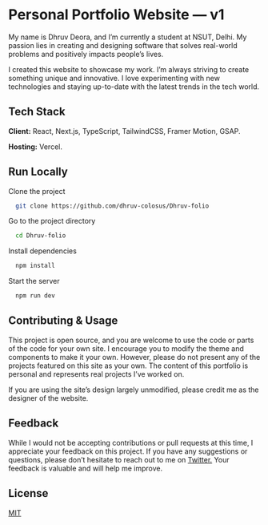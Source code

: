 # Personal Portfolio Website — v1

My name is Dhruv Deora, and I’m currently a student at NSUT, Delhi. My passion lies in creating and designing software that solves real-world problems and positively impacts people’s lives.

I created this website to showcase my work. I’m always striving to create something unique and innovative. I love experimenting with new technologies and staying up-to-date with the latest trends in the tech world.

## Tech Stack

**Client:** React, Next.js, TypeScript, TailwindCSS, Framer Motion, GSAP.

**Hosting:** Vercel.


## Run Locally

Clone the project

```bash
  git clone https://github.com/dhruv-colosus/Dhruv-folio
```

Go to the project directory

```bash
  cd Dhruv-folio
```

Install dependencies

```bash
  npm install
```

Start the server

```bash
  npm run dev
```

## Contributing & Usage

This project is open source, and you are welcome to use the code or parts of the code for your own site. I encourage you to modify the theme and components to make it your own. However, please do not present any of the projects featured on this site as your own. The content of this portfolio is personal and represents real projects I’ve worked on.

If you are using the site’s design largely unmodified, please credit me as the designer of the website.


## Feedback

While I would not be accepting contributions or pull requests at this time, I appreciate your feedback on this project. If you have any suggestions or questions, please don’t hesitate to reach out to me on [Twitter.](https://twitter.com/dhruvdeora2) Your feedback is valuable and will help me improve.

## License

[MIT](https://choosealicense.com/licenses/mit/)
